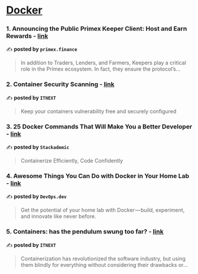 
<h1><a href=https://medium.com/tag/docker/recommended target="_blank" rel="noopener noreferrer">Docker</a></h1>
<h3>1. Announcing the Public Primex Keeper Client: Host and Earn Rewards - <a href="https://medium.com/primex-finance/announcing-the-public-primex-keeper-client-host-and-earn-rewards-94d3bab86310" target="_blank" rel="noopener noreferrer">link</a></h3>

✍️ **posted by `primex.finance`**

<blockquote>In addition to Traders, Lenders, and Farmers, Keepers play a critical role in the Primex ecosystem. In fact, they ensure the protocol’s…</blockquote>

<h3>2. Container Security Scanning - <a href="https://medium.com/itnext/container-security-scanning-f16b438db58d" target="_blank" rel="noopener noreferrer">link</a></h3>

✍️ **posted by `ITNEXT`**

<blockquote>Keep your containers vulnerability free and securely configured</blockquote>

<h3>3. 25 Docker Commands That Will Make You a Better Developer - <a href="https://medium.com/stackademic/25-docker-commands-that-will-make-you-a-better-developer-2f97a036c6a1" target="_blank" rel="noopener noreferrer">link</a></h3>

✍️ **posted by `Stackademic`**

<blockquote>Containerize Efficiently, Code Confidently</blockquote>

<h3>4. Awesome Things You Can Do with Docker in Your Home Lab - <a href="https://medium.com/devops-dev/awesome-things-you-can-do-with-docker-in-your-home-lab-caa7505f3b4a" target="_blank" rel="noopener noreferrer">link</a></h3>

✍️ **posted by `DevOps.dev`**

<blockquote>Get the potential of your home lab with Docker — build, experiment, and innovate like never before.</blockquote>

<h3>5. Containers: has the pendulum swung too far? - <a href="https://medium.com/itnext/containers-has-the-pendulum-swung-too-far-208ad02a6b42" target="_blank" rel="noopener noreferrer">link</a></h3>

✍️ **posted by `ITNEXT`**

<blockquote>Containerization has revolutionized the software industry, but using them blindly for everything without considering their drawbacks or…</blockquote>

